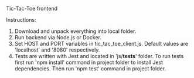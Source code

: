 Tic-Tac-Toe frontend

Instructions:
1. Download and unpack everything into local folder.
2. Run backend via Node.js or Docker.
3. Set HOST and PORT variables in tic_tac_toe_client.js. Default values are 'localhost' and '8080' respectively.
4. Tests are written with Jest and located in 'js/__tests__' folder. To run tests first run 'npm install' command in project folder to install Jest dependencies. Then run 'npm test' command in project folder.
